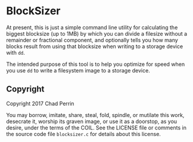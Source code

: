 # BlockSizer

At present, this is just a simple command line utility for calculating the
biggest blocksize (up to 1MB) by which you can divide a filesize without a
remainder or fractional component, and optionally tells you how many blocks
result from using that blocksize when writing to a storage device with `dd`.

The intended purpose of this tool is to help you optimize for speed when you
use `dd` to write a filesystem image to a storage device.

## Copyright

Copyright 2017 Chad Perrin

You may borrow, imitate, share, steal, fold, spindle, or mutilate this work,
desecrate it, worship its graven image, or use it as a doorstop, as you desire,
under the terms of the COIL.  See the LICENSE file or comments in the source
code file `blocksizer.c` for details about this license.
